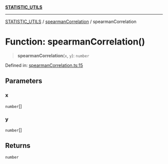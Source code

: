 [**STATISTIC_UTILS**](../../README.md)

***

[STATISTIC_UTILS](../../README.md) / [spearmanCorrelation](../README.md) / spearmanCorrelation

# Function: spearmanCorrelation()

> **spearmanCorrelation**(`x`, `y`): `number`

Defined in: [spearmanCorrelation.ts:15](https://github.com/dailker/everyutil/blob/9ec04d41a381dab61073bf86e9abc70eaf55066d/src/statistic/spearmanCorrelation.ts#L15)

## Parameters

### x

`number`[]

### y

`number`[]

## Returns

`number`
